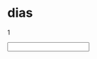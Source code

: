 # dias
1 <body>

<input id="input" value="">

<script>

Let input document.querySelector("input input.addEventListener('focus', function"
)
this.value = "1":

input.addEventListener('blur', functionil)

this.value "2"

</script>

</body>
